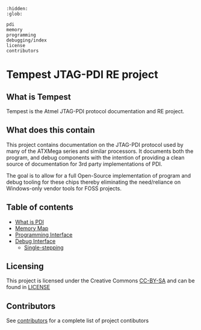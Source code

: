 ```{toctree}
:hidden:
:glob:

pdi
memory
programming
debugging/index
license
contributors

```

# Tempest JTAG-PDI RE project

## What is Tempest

Tempest is the Atmel JTAG-PDI protocol documentation and RE project.

## What does this contain

This project contains documentation on the JTAG-PDI protocol used by many of the ATXMega series and similar processors.
It documents both the program, and debug components with the intention of providing a clean source of documentation for 3rd party implementations of PDI.

The goal is to allow for a full Open-Source implementation of program and debug tooling for these chips thereby eliminating the need/reliance on Windows-only vendor tools for FOSS projects.

## Table of contents

* [What is PDI](pdi.md)
* [Memory Map](memory.md)
* [Programming Interface](programming.md)
* [Debug Interface](debugging/index.md)
  * [Single-stepping](debugging/single-stepping.md)

## Licensing

This project is licensed under the Creative Commons [CC-BY-SA](https://creativecommons.org/licenses/by-sa/2.0/) and can be found in [LICENSE](license.md)

## Contributors

See [contributors](contributors.md) for a complete list of project contibutors
